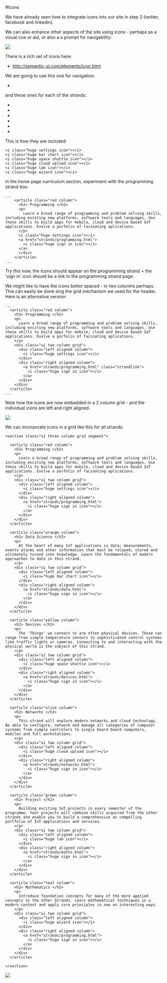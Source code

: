 #Icons

We have already seen how to integrate icons into our site in step 2 (twitter, facebook and linkedin). 

We can also enhance other aspects of the site using icons - perhaps as a visual cue or aid, or also a a prompt for navigability:

![](img/09.png)

There is a rich set of icons here:

- <http://semantic-ui.com/elements/icon.html>

We are going to use this one for navigation:
          
- <i class="huge sign in icon"></i>

and these ones for each of the strands:

- <i class="huge settings icon"></i>
- <i class="huge bar chart icon"></i>
- <i class="huge space shuttle icon"></i>
- <i class="huge cloud upload icon"></i>
- <i class="huge lab icon"></i>
- <i class="huge wizard icon"></i>

This is how they are included:

~~~
<i class="huge settings icon"></i>
<i class="huge bar chart icon"></i>
<i class="huge space shuttle icon"></i>
<i class="huge cloud upload icon"></i>
<i class="huge lab icon"></i>
<i class="huge wizard icon"></i>
~~~

In the home page curriculum section, experiment with the programming strand box:

~~~
...
    <article class="red column">
      <h2> Programming </h2>
      <p>
        Learn a broad range of programming and problem solving skills, including exciting new platforms, software tools and languages. Use these skills to build apps for mobile, cloud and device based IoT applications. Evolve a porfolio of facinating aplications.
      </p>
      <i class="huge settings icon"></i>
      <a href="strands/programming.html">
        <i class="huge sign in icon"></i>
      </a>
      </div>
    </article>
...
~~~

Try this now, the icons should appear on the programming strand + the 'sign in' icon should be a link to the programming strand page.

We might like to have the icons better spaced - in two columns perhaps. This can easily be done sing the grid mechanism we used for the header. Here is an alternative version:

~~~
...
  <article class="red column">
    <h2> Programming </h2>
    <p>
      Learn a broad range of programming and problem solving skills, including exciting new platforms, software tools and languages. Use these skills to build apps for mobile, cloud and device based IoT applications. Evolve a porfolio of facinating aplications.
    </p>
    <div class="ui two column grid">
      <div class="left aligned column">
        <i class="huge settings icon"></i>
      </div>
      <div class="right aligned column">
        <a href="strands/programming.html" class="strandlink">
          <i class="huge sign in icon"></i>
        </a>
      </div>
    </div>
  </article>
...
~~~

Note how the icons are now embedded in a 2 column grid - and the individual icons are left and right aligned.

![](img/10.png)

We can incorporate icons in a grid like this for all strands:

~~~
<section class="ui three column grid segment">

  <article class="red column">
    <h2> Programming </h2>
    <p>
      Learn a broad range of programming and problem solving skills, including exciting new platforms, software tools and languages. Use these skills to build apps for mobile, cloud and device based IoT applications. Evolve a porfolio of facinating aplications.
    </p>
    <div class="ui two column grid">
      <div class="left aligned column">
        <i class="huge settings icon"></i>
      </div>
      <div class="right aligned column">
        <a href="strands/programming.html">
          <i class="huge sign in icon"></i>
        </a>
      </div>
    </div>
  </article>

  <article class="orange column">
    <h2> Data Science </h2>
    <p>
      At the heart of many IoT applications is data: measurements, events alarms and other information that must be relayed, stored and ultimately turned into knowledge. Learn the fundamentals of modern approaches to data in this strand.
    </p>
    <div class="ui two column grid">
      <div class="left aligned column">
        <i class="huge bar chart icon"></i>
      </div>
      <div class="right aligned column">
        <a href="strands/data.html">
          <i class="huge sign in icon"></i>
        </a>
      </div>
    </div>
  </article>

  <article class="yellow column">
    <h2> Devices </h2>
    <p>
      The 'Things' we connect to are often physical devices. These can range from simple temperature sensors to sophisticated control systems like traffic lights or cameras. Connecting to and interacting with the physical world is the subject of this strand.
    </p>
    <div class="ui two column grid">
      <div class="left aligned column">
        <i class="huge space shuttle icon"></i>
      </div>
      <div class="right aligned column">
        <a href="strands/devices.html">
          <i class="huge sign in icon"></i>
        </a>
      </div>
    </div>
  </article>

  <article class="olive column">
    <h2> Networks </h2>
    <p>
      This strand will explore modern networks and cloud technology. Be able to configure, network and manage all categories of computer systems from simple controlers to single board board computers, mobiles and full workstations.
    </p>
    <div class="ui two column grid">
      <div class="left aligned column">
        <i class="huge cloud upload icon"></i>
      </div>
      <div class="right aligned column">
        <a href="strands/networks.html">
          <i class="huge sign in icon"></i>
        </a>
      </div>
    </div>
  </article>

  <article class="green column">
    <h2> Project </h2>
    <p>
      Building exciting IoT projects in every semester of the programme. Your projects will combine skills acquired from the other strands and enable you to build a comprehensive an compelling portfolio of IoT applications and services.
    </p>
    <div class="ui two column grid">
      <div class="left aligned column">
        <i class="huge lab icon"></i>
      </div>
      <div class="right aligned column">
        <a href="strands/maths.html">
          <i class="huge sign in icon"></i>
        </a>
      </div>
    </div>
  </article>

  <article class="teal column">
    <h2> Mathematics </h2>
    <p>
      Introduce foundation concepts for many of the more applied concepts in the other Strands. Learn mathematical techniques in a modern context and apply core principles in new an interesting ways.
    </p>
    <div class="ui two column grid">
      <div class="left aligned column">
        <i class="huge wizard icon"></i>
      </div>
      <div class="right aligned column">
        <a href="strands/programming.html">
          <i class="huge sign in icon"></i>
        </a>
      </div>
    </div>
  </article>
  
</section>
~~~

![](img/11.png)


